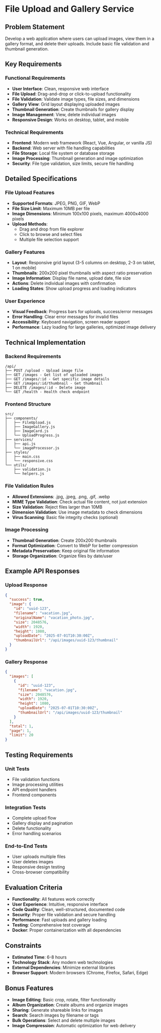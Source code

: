 # File Upload and Gallery Service

## Problem Statement
Develop a web application where users can upload images, view them in a gallery format, and delete their uploads. Include basic file validation and thumbnail generation.

## Key Requirements

### Functional Requirements
- **User Interface**: Clean, responsive web interface
- **File Upload**: Drag-and-drop or click-to-upload functionality
- **File Validation**: Validate image types, file sizes, and dimensions
- **Gallery View**: Grid layout displaying uploaded images
- **Thumbnail Generation**: Create thumbnails for gallery display
- **Image Management**: View, delete individual images
- **Responsive Design**: Works on desktop, tablet, and mobile

### Technical Requirements
- **Frontend**: Modern web framework (React, Vue, Angular, or vanilla JS)
- **Backend**: Web server with file handling capabilities
- **File Storage**: Local file system or database storage
- **Image Processing**: Thumbnail generation and image optimization
- **Security**: File type validation, size limits, secure file handling

## Detailed Specifications

### File Upload Features
- **Supported Formats**: JPEG, PNG, GIF, WebP
- **File Size Limit**: Maximum 10MB per file
- **Image Dimensions**: Minimum 100x100 pixels, maximum 4000x4000 pixels
- **Upload Methods**: 
  - Drag and drop from file explorer
  - Click to browse and select files
  - Multiple file selection support

### Gallery Features
- **Layout**: Responsive grid layout (3-5 columns on desktop, 2-3 on tablet, 1 on mobile)
- **Thumbnails**: 200x200 pixel thumbnails with aspect ratio preservation
- **Image Information**: Display file name, upload date, file size
- **Actions**: Delete individual images with confirmation
- **Loading States**: Show upload progress and loading indicators

### User Experience
- **Visual Feedback**: Progress bars for uploads, success/error messages
- **Error Handling**: Clear error messages for invalid files
- **Accessibility**: Keyboard navigation, screen reader support
- **Performance**: Lazy loading for large galleries, optimized image delivery

## Technical Implementation

### Backend Requirements
```
/api/
├── POST /upload - Upload image file
├── GET /images - Get list of uploaded images
├── GET /images/:id - Get specific image details
├── GET /images/:id/thumbnail - Get thumbnail
├── DELETE /images/:id - Delete image
└── GET /health - Health check endpoint
```

### Frontend Structure
```
src/
├── components/
│   ├── FileUpload.js
│   ├── ImageGallery.js
│   ├── ImageCard.js
│   └── UploadProgress.js
├── services/
│   ├── api.js
│   └── imageProcessor.js
├── styles/
│   ├── main.css
│   └── responsive.css
└── utils/
    ├── validation.js
    └── helpers.js
```

### File Validation Rules
- **Allowed Extensions**: .jpg, .jpeg, .png, .gif, .webp
- **MIME Type Validation**: Check actual file content, not just extension
- **Size Validation**: Reject files larger than 10MB
- **Dimension Validation**: Use image metadata to check dimensions
- **Virus Scanning**: Basic file integrity checks (optional)

### Image Processing
- **Thumbnail Generation**: Create 200x200 thumbnails
- **Format Optimization**: Convert to WebP for better compression
- **Metadata Preservation**: Keep original file information
- **Storage Organization**: Organize files by date/user

## Example API Responses

### Upload Response
```json
{
  "success": true,
  "image": {
    "id": "uuid-123",
    "filename": "vacation.jpg",
    "originalName": "vacation_photo.jpg",
    "size": 2048576,
    "width": 1920,
    "height": 1080,
    "uploadDate": "2025-07-01T10:30:00Z",
    "thumbnailUrl": "/api/images/uuid-123/thumbnail"
  }
}
```

### Gallery Response
```json
{
  "images": [
    {
      "id": "uuid-123",
      "filename": "vacation.jpg",
      "size": 2048576,
      "width": 1920,
      "height": 1080,
      "uploadDate": "2025-07-01T10:30:00Z",
      "thumbnailUrl": "/api/images/uuid-123/thumbnail"
    }
  ],
  "total": 1,
  "page": 1,
  "limit": 20
}
```

## Testing Requirements

### Unit Tests
- File validation functions
- Image processing utilities
- API endpoint handlers
- Frontend components

### Integration Tests
- Complete upload flow
- Gallery display and pagination
- Delete functionality
- Error handling scenarios

### End-to-End Tests
- User uploads multiple files
- User deletes images
- Responsive design testing
- Cross-browser compatibility

## Evaluation Criteria
- **Functionality**: All features work correctly
- **User Experience**: Intuitive, responsive interface
- **Code Quality**: Clean, well-structured, documented code
- **Security**: Proper file validation and secure handling
- **Performance**: Fast uploads and gallery loading
- **Testing**: Comprehensive test coverage
- **Docker**: Proper containerization with all dependencies

## Constraints
- **Estimated Time**: 6-8 hours
- **Technology Stack**: Any modern web technologies
- **External Dependencies**: Minimize external libraries
- **Browser Support**: Modern browsers (Chrome, Firefox, Safari, Edge)

## Bonus Features
- **Image Editing**: Basic crop, rotate, filter functionality
- **Album Organization**: Create albums and organize images
- **Sharing**: Generate shareable links for images
- **Search**: Search images by filename or tags
- **Bulk Operations**: Select and delete multiple images
- **Image Compression**: Automatic optimization for web delivery 